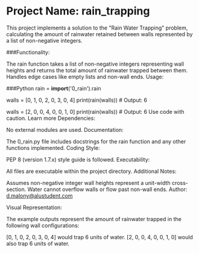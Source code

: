 # Project Name: rain_trapping

This project implements a solution to the "Rain Water Trapping" problem, calculating the amount of rainwater retained between walls represented by a list of non-negative integers.

###Functionality:

The rain function takes a list of non-negative integers representing wall heights and returns the total amount of rainwater trapped between them.
Handles edge cases like empty lists and non-wall ends.
Usage:

###Python
rain = __import__('0_rain').rain

walls = [0, 1, 0, 2, 0, 3, 0, 4]
print(rain(walls))  # Output: 6

walls = [2, 0, 0, 4, 0, 0, 1, 0]
print(rain(walls))  # Output: 6
Use code with caution. Learn more
Dependencies:

No external modules are used.
Documentation:

The 0_rain.py file includes docstrings for the rain function and any other functions implemented.
Coding Style:

PEP 8 (version 1.7.x) style guide is followed.
Executability:

All files are executable within the project directory.
Additional Notes:

Assumes non-negative integer wall heights represent a unit-width cross-section.
Water cannot overflow walls or flow past non-wall ends.
Author:
d.malony@alustudent.com

Visual Representation:

The example outputs represent the amount of rainwater trapped in the following wall configurations:

[0, 1, 0, 2, 0, 3, 0, 4] would trap 6 units of water.
[2, 0, 0, 4, 0, 0, 1, 0] would also trap 6 units of water.
